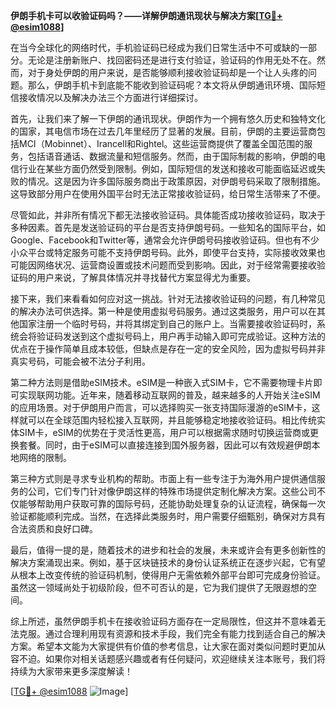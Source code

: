 **伊朗手机卡可以收验证码吗？——详解伊朗通讯现状与解决方案[[TG💪+ @esim1088](https://t.me/s/esim1088)]**

在当今全球化的网络时代，手机验证码已经成为我们日常生活中不可或缺的一部分。无论是注册新账户、找回密码还是进行支付验证，验证码的作用无处不在。然而，对于身处伊朗的用户来说，是否能够顺利接收验证码却是一个让人头疼的问题。那么，伊朗手机卡到底能不能收到验证码呢？本文将从伊朗通讯环境、国际短信接收情况以及解决办法三个方面进行详细探讨。

首先，让我们来了解一下伊朗的通讯现状。伊朗作为一个拥有悠久历史和独特文化的国家，其电信市场在过去几年里经历了显著的发展。目前，伊朗的主要运营商包括MCI（Mobinnet）、Irancell和Rightel。这些运营商提供了覆盖全国范围的服务，包括语音通话、数据流量和短信服务。然而，由于国际制裁的影响，伊朗的电信行业在某些方面仍然受到限制。例如，国际短信的发送和接收可能面临延迟或失败的情况。这是因为许多国际服务商出于政策原因，对伊朗号码采取了限制措施。这导致部分用户在使用外国平台时无法正常接收验证码，给日常生活带来了不便。

尽管如此，并非所有情况下都无法接收验证码。具体能否成功接收验证码，取决于多种因素。首先是发送验证码的平台是否支持伊朗号码。一些知名的国际平台，如Google、Facebook和Twitter等，通常会允许伊朗号码接收验证码。但也有不少小众平台或特定服务可能不支持伊朗号码。此外，即使平台支持，实际接收效果也可能因网络状况、运营商设置或技术问题而受到影响。因此，对于经常需要接收验证码的用户来说，了解具体情况并寻找替代方案显得尤为重要。

接下来，我们来看看如何应对这一挑战。针对无法接收验证码的问题，有几种常见的解决办法可供选择。第一种是使用虚拟号码服务。通过这类服务，用户可以在其他国家注册一个临时号码，并将其绑定到自己的账户上。当需要接收验证码时，系统会将验证码发送到这个虚拟号码上，用户再手动输入即可完成验证。这种方法的优点在于操作简单且成本较低，但缺点是存在一定的安全风险，因为虚拟号码并非真实号码，可能会被不法分子利用。

第二种方法则是借助eSIM技术。eSIM是一种嵌入式SIM卡，它不需要物理卡片即可实现联网功能。近年来，随着移动互联网的普及，越来越多的人开始关注eSIM的应用场景。对于伊朗用户而言，可以选择购买一张支持国际漫游的eSIM卡，这样就可以在全球范围内轻松接入互联网，并且能够稳定地接收验证码。相比传统实体SIM卡，eSIM的优势在于灵活性更高，用户可以根据需求随时切换运营商或更换套餐。同时，由于eSIM可以直接连接到国外服务器，因此可以有效规避伊朗本地网络的限制。

第三种方式则是寻求专业机构的帮助。市面上有一些专注于为海外用户提供通信服务的公司，它们专门针对像伊朗这样的特殊市场提供定制化解决方案。这些公司不仅能够帮助用户获取可靠的国际号码，还能协助处理复杂的认证流程，确保每一次验证都能顺利完成。当然，在选择此类服务时，用户需要仔细甄别，确保对方具有合法资质和良好口碑。

最后，值得一提的是，随着技术的进步和社会的发展，未来或许会有更多创新性的解决方案涌现出来。例如，基于区块链技术的身份认证系统正在逐步兴起，它有望从根本上改变传统的验证码机制，使得用户无需依赖外部平台即可完成身份验证。虽然这一领域尚处于初级阶段，但不可否认的是，它为我们提供了无限遐想的空间。

综上所述，虽然伊朗手机卡在接收验证码方面存在一定局限性，但这并不意味着无法克服。通过合理利用现有资源和技术手段，我们完全有能力找到适合自己的解决方案。希望本文能为大家提供有价值的参考信息，让大家在面对类似问题时更加从容不迫。如果你对相关话题感兴趣或者有任何疑问，欢迎继续关注本账号，我们将持续为大家带来更多深度解读！

[[TG💪+ @esim1088](https://t.me/s/esim1088) ![Image](https://i.postimg.cc/4NQfJmqS/Snipaste-2025-05-13-00-14-12.png)]